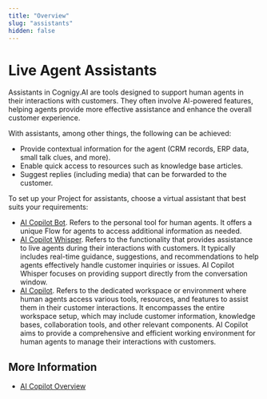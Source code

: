 ```yaml
---
title: "Overview" 
slug: "assistants" 
hidden: false 
---
```


# Live Agent Assistants

Assistants in Cognigy.AI are tools designed to support human agents in their interactions with customers. They often involve AI-powered features, helping agents provide more effective assistance and enhance the overall customer experience.

With assistants, among other things, the following can be achieved:

- Provide contextual information for the agent (CRM records, ERP data, small talk clues, and more).
- Enable quick access to resources such as knowledge base articles.
- Suggest replies (including media) that can be forwarded to the customer.

To set up your Project for assistants, choose a virtual assistant that best suits your requirements:

- [AI Copilot Bot](ai-copilot-bot.md). Refers to the personal tool for human agents. It offers a unique Flow for agents to access additional information as needed.
- [AI Copilot Whisper](ai-copilot-whisper.md). Refers to the functionality that provides assistance to live agents during their interactions with customers. It typically includes real-time guidance, suggestions, and recommendations to help agents effectively handle customer inquiries or issues. AI Copilot Whisper focuses on providing support directly from the conversation window.
- [AI Copilot](ai-copilot.md). Refers to the dedicated workspace or environment where human agents access various tools, resources, and features to assist them in their customer interactions. It encompasses the entire workspace setup, which may include customer information, knowledge bases, collaboration tools, and other relevant components. AI Copilot aims to provide a comprehensive and efficient working environment for human agents to manage their interactions with customers.

## More Information

- [AI Copilot Overview](../../ai-copilot/overview.md)
